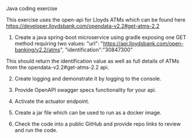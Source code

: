 Java coding exercise

This exercise uses the open-api for Lloyds ATMs which can be found here
https://developer.lloydsbank.com/opendata-v2.2#get-atms-2.2

1.	Create a java spring-boot microservice using gradle exposing one GET method requiring two values: 
"url": "https://api.lloydsbank.com/open-banking/v2.2/atms",
"identification":"30847300"

This should return the identification value as well as full details of ATMs from the opendata-v2.2#get-atms-2.2 api.

2.	Create logging and demonstrate it by logging to the console.

3.	Provide OpenAPI swagger specs functionality for your api.

4.	Activate the actuator endpoint.

5.	Create a jar file which can be used to run as a docker image.

6.	Check the code into a public GitHub and provide repo links to review and run the code.

